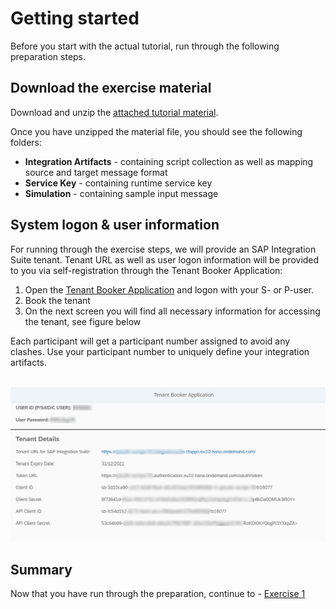 # Getting started

Before you start with the actual tutorial, run through the following preparation steps.

## Download the exercise material

Download and unzip the [attached tutorial material](/exercises/ex0/material/TutorialMaterial.zip).

Once you have unzipped the material file, you should see the following folders:
- **Integration Artifacts** - containing script collection as well as mapping source and target message format
- **Service Key** - containing runtime service key
- **Simulation** - containing sample input message

## System logon & user information

For running through the exercise steps, we will provide an SAP Integration Suite tenant. Tenant URL as well as user logon information will be provided to you via self-registration through the Tenant Booker Application:

1. Open the [Tenant Booker Application](https://techedtenantbookerapplication-ea8d400e6.dispatcher.eu2.hana.ondemand.com/index.html) and logon with your S- or P-user.
2. Book the tenant
3. On the next screen you will find all necessary information for accessing the tenant, see figure below

Each participant will get a participant number assigned to avoid any clashes. Use your participant number to uniquely define your integration artifacts.

<br>![Booker app](/exercises/ex0/images/IS_BookerApp.png)

## Summary

Now that you have run through the preparation, continue to - [Exercise 1](../ex1/README.md)
